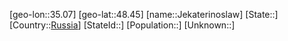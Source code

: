 ﻿---
location: [48.45,35.07]
type: City
tags:
- geo/City


SpocWebEntityId: 31182
isDeleted: false
confidential: public

---
[geo-lon::35.07]
[geo-lat::48.45]
[name::Jekaterinoslaw]
[State::]
[Country::[Russia](geo/Continent/Europe/Russia.md)]
[StateId::]
[Population::]
[Unknown::]

